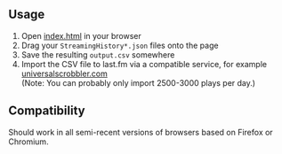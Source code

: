 ## Usage
1. Open [index.html](https://seeeeew.github.io/spotifytolastfm/) in your browser
2. Drag your `StreamingHistory*.json` files onto the page
3. Save the resulting `output.csv` somewhere
4. Import the CSV file to last.fm via a compatible service, for example [universalscrobbler.com](https://universalscrobbler.com/)  
(Note: You can probably only import 2500-3000 plays per day.)

## Compatibility
Should work in all semi-recent versions of browsers based on Firefox or Chromium.
